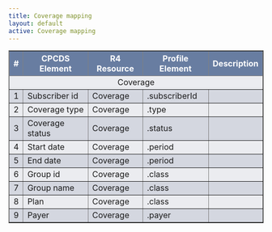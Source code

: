 ```yaml
---
title: Coverage mapping
layout: default
active: Coverage mapping
---
```


<style>
	th {
	  background-color:rgb(104,125,161) ;
	  color: white;
	}
	tr:nth-child(even) {background-color:rgb(235,236,240);}  
	tr:nth-child(odd) {background-color:rgb(212,215,224);}
</style>
<table border="1">
	<thead>
		<tr>
			<th> # </th>
			<th> CPCDS Element </th>
			<th> R4 Resource </th>
			<th> Profile Element </th>
			<th> Description </th>
		</tr>
		<tr>
			<td colspan="5" style="text-align:center;">Coverage</td>
		</tr>
	</thead>
	<tbody>
		<tr>
			<td>1</td>
			<td>Subscriber id</td>
			<td>Coverage</td>
			<td>.subscriberId</td>
			<td></td>
		</tr>
		<tr>
			<td>2</td>
			<td>Coverage type</td>
			<td>Coverage</td>
			<td>.type</td>
			<td></td>
		</tr>
		<tr>
			<td>3</td>
			<td>Coverage status</td>
			<td>Coverage</td>
			<td>.status</td>
			<td></td>
		</tr>
		<tr>
			<td>4</td>
			<td>Start date</td>
			<td>Coverage</td>
			<td>.period</td>
			<td></td>
		</tr>
		<tr>
			<td>5</td>
			<td>End date</td>
			<td>Coverage</td>
			<td>.period</td>
			<td></td>
		</tr>
		<tr>
			<td>6</td>
			<td>Group id</td>
			<td>Coverage</td>
			<td>.class</td>
			<td></td>
		</tr>
		<tr>
			<td>7</td>
			<td>Group name</td>
			<td>Coverage</td>
			<td>.class</td>
			<td></td>
		</tr>
		<tr>
			<td>8</td>
			<td>Plan</td>
			<td>Coverage</td>
			<td>.class</td>
			<td></td>
		</tr>
		<tr>
			<td>9</td>
			<td>Payer</td>
			<td>Coverage</td>
			<td>.payer</td>
			<td></td>
		</tr>
	</tbody>
</table>